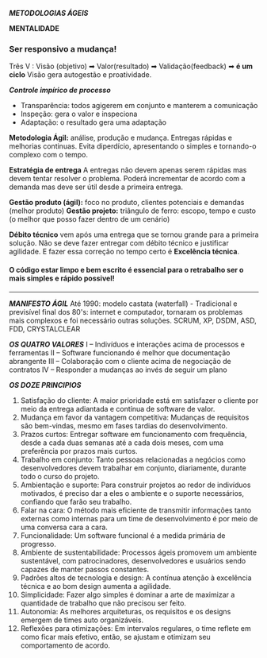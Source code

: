 ***METODOLOGIAS ÁGEIS***

**MENTALIDADE**
### Ser responsivo a mudança!

Três V : Visão (objetivo) ➡ Valor(resultado) ➡ Validação(feedback) ➡ **é um ciclo**
Visão gera autogestão e proatividade.

***Controle impírico de processo***
- Transparência: todos agigerem em conjunto e manterem a comunicação
- Inspeção: gera o valor e inspeciona
- Adaptação: o resultado gera uma adaptação

**Metodologia Ágil:** análise, produção e mudança. Entregas rápidas e melhorias continuas.
Evita diperdício, apresentando o simples e tornando-o complexo com o tempo.

**Estratégia de entrega**
A entregas não devem apenas serem rápidas mas devem tentar resolver o problema.
Poderá incrementar de acordo com a demanda mas deve ser útil desde a primeira entrega.

**Gestão produto (ágil):** foco no produto, clientes potenciais e demandas (melhor produto)
**Gestão projeto:** triângulo de ferro: escopo, tempo e custo (o melhor que posso fazer dentro de um cenário)

**Débito técnico** vem após uma entrega que se tornou grande para a primeira solução.
Não se deve fazer entregar com débito técnico e justificar agilidade.
E fazer essa correção no tempo certo é **Excelência técnica**.


#### O código estar limpo e bem escrito é essencial para o retrabalho ser o mais simples e rápido possivel!
---
***MANIFESTO ÁGIL***
Até 1990: modelo castata (waterfall) - Tradicional e previsível
final dos 80's: internet e computador, tornaram os problemas mais complexos e foi necessário outras soluções. SCRUM, XP, DSDM, ASD, FDD, CRYSTALCLEAR

***OS QUATRO VALORES***
    I – Indivíduos e interações acima de processos e ferramentas
    II – Software funcionando é melhor que documentação abrangente
    III – Colaboração com o cliente acima de negociação de contratos
    IV – Responder a mudanças ao invés de seguir um plano

***OS DOZE PRINCIPIOS***
1. Satisfação do cliente: A maior prioridade está em satisfazer o cliente por meio da entrega adiantada e contínua de software de valor.
2. Mudança em favor da vantagem competitiva: Mudanças de requisitos são bem-vindas, mesmo em fases tardias do desenvolvimento.
3. Prazos curtos: Entregar software em funcionamento com frequência, desde a cada duas semanas até a cada dois meses, com uma preferência por prazos mais curtos.
4. Trabalho em conjunto: Tanto pessoas relacionadas a negócios como desenvolvedores devem trabalhar em conjunto, diariamente, durante todo o curso do projeto.
5. Ambientação e suporte: Para construir projetos ao redor de indivíduos motivados, é preciso dar a eles o ambiente e o suporte necessários, confiando que farão seu trabalho.
6. Falar na cara: O método mais eficiente de transmitir informações tanto externas como internas para um time de desenvolvimento é por meio de uma conversa cara a cara.
7. Funcionalidade: Um software funcional é a medida primária de progresso.
8. Ambiente de sustentabilidade: Processos ágeis promovem um ambiente sustentável, com patrocinadores, desenvolvedores e usuários sendo capazes de manter passos constantes.
9. Padrões altos de tecnologia e design: A contínua atenção à excelência técnica e ao bom design aumenta a agilidade.
10. Simplicidade: Fazer algo simples é dominar a arte de maximizar a quantidade de trabalho que não precisou ser feito.
11. Autonomia: As melhores arquiteturas, os requisitos e os designs emergem de times auto organizáveis.
12. Reflexões para otimizações: Em intervalos regulares, o time reflete em como ficar mais efetivo, então, se ajustam e otimizam seu comportamento de acordo.


